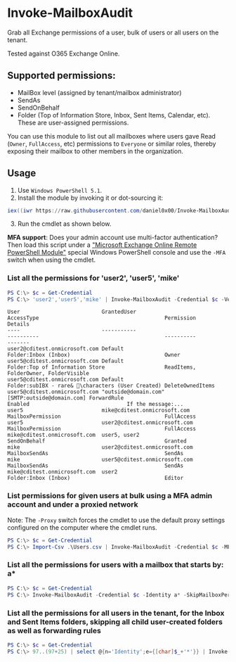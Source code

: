 # Invoke-MailboxAudit

Grab all Exchange permissions of a user, bulk of users or all users on the tenant. 

Tested against O365 Exchange Online.

## Supported permissions:

- MailBox level (assigned by tenant/mailbox administrator)
- SendAs
- SendOnBehalf
- Folder (Top of Information Store, Inbox, Sent Items, Calendar, etc). These are user-assigned permissions. 

You can use this module to list out all mailboxes where users gave Read (`Owner`, `FullAccess`, etc) permissions to `Everyone` or similar roles, thereby exposing their mailbox to other members in the organization.
           
## Usage

1. Use `Windows PowerShell 5.1`.
2. Install the module by invoking it or dot-sourcing it:
```powershell
iex((iwr https://raw.githubusercontent.com/daniel0x00/Invoke-MailboxAudit/master/Invoke-MailboxAudit.ps1 -UseBasicParsing).content)
```
3. Run the cmdlet as shown below.

**MFA support**:
Does your admin account use multi-factor authentication? 
Then load this script under a ["Microsoft Exchange Online Remote PowerShell Module"](https://docs.microsoft.com/en-us/powershell/exchange/v1-module-mfa-connect-to-exo-powershell?view=exchange-ps) special Windows PowerShell console and use the `-MFA` switch when using the cmdlet.


### List all the permissions for 'user2', 'user5', 'mike'

```powershell
PS C:\> $c = Get-Credential
PS C:\> 'user2','user5','mike' | Invoke-MailboxAudit -Credential $c -Verbose | Format-Table -AutoSize
```
```console
User                          GrantedUser                                    AccessType                                        Permission                            Details
----                          -----------                                    ----------                                        ----------                            -------
user2@cditest.onmicrosoft.com Default                                        Folder:Inbox (Inbox)                              Owner
user5@cditest.onmicrosoft.com Default                                        Folder:Top of Information Store                   ReadItems, FolderOwner, FolderVisible
user5@cditest.onmicrosoft.com Default                                        Folder:subIBX - rare& \characters (User Created) DeleteOwnedItems
user5@cditest.onmicrosoft.com "outside@domain.com" [SMTP:outside@domain.com] ForwardRule                                       Enabled                               If the message:...
user5                         mike@cditest.onmicrosoft.com                   MailboxPermission                                 FullAccess
user5                         user2@cditest.onmicrosoft.com                  MailboxPermission                                 FullAccess
mike@cditest.onmicrosoft.com  user5, user2                                   SendOnBehalf                                      Granted
mike                          user2@cditest.onmicrosoft.com                  MailboxSendAs                                     SendAs
mike                          user5@cditest.onmicrosoft.com                  MailboxSendAs                                     SendAs
mike@cditest.onmicrosoft.com  user2                                          Folder:Inbox (Inbox)                              Editor
```

### List permissions for given users at bulk using a MFA admin account and under a proxied network

Note: The `-Proxy` switch forces the cmdlet to use the default proxy settings configured on the computer where the cmdlet runs.

```powershell
PS C:\> $c = Get-Credential
PS C:\> Import-Csv .\Users.csv | Invoke-MailboxAudit -Credential $c -MFA -Proxy -SkipMailboxPermission -SkipForwardingRules -Folder Inbox,Calendar,SentItems -Verbose
```

### List all the permissions for users with a mailbox that starts by: a*

```powershell
PS C:\> $c = Get-Credential
PS C:\> Invoke-MailboxAudit -Credential $c -Identity a* -SkipMailboxPermission -Verbose 
```

### List all the permissions for all users in the tenant, for the Inbox and Sent Items folders, skipping all child user-created folders as well as forwarding rules

```powershell
PS C:\> $c = Get-Credential
PS C:\> 97..(97+25) | select @{n='Identity';e={[char]$_+'*'}} | Invoke-MailboxAudit -Credential $c -Proxy -SkipMailboxPermission -SkipUserCreatedFolder -SkipForwardingRule -SkipSendAsPermission -Folder Inbox,SentItems -Verbose 
```

